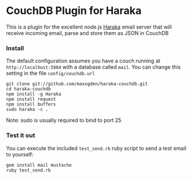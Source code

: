 # CouchDB Plugin for Haraka

This is a plugin for the excellent node.js [Haraka](https://github.com/baudehlo/Haraka) email server that will receive incoming email, parse and store them as JSON in CouchDB

### Install

The default configuration assumes you have a couch running at `http://localhost:5984` with a database called `mail`. You can change this setting in the file `config/couchdb.url`

    git clone git://github.com/maxogden/haraka-couchdb.git
    cd haraka-couchdb
    npm install -g Haraka
    npm install request
    npm install buffers
    sudo haraka -c .

Note: sudo is usually required to bind to port 25
    
### Test it out

You can execute the included `test_send.rb` ruby script to send a test email to yourself:

    gem install mail mustache
    ruby test_send.rb
